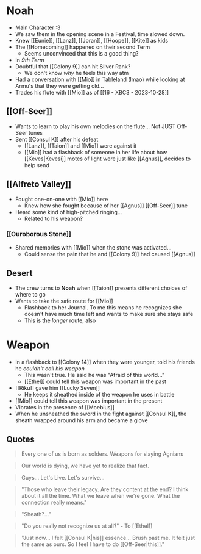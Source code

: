 # Noah
- Main Character :3
- We saw them in the opening scene in a Festival, time slowed down.
- Knew [[Eunie]], [[Lanz]], [[Joran]], [[Hoope]], [[Kite]] as kids
- The [[Homecoming]] happened on their second Term
	- Seems unconvinced that this is a good thing?
- In *9th Term*
- Doubtful that [[Colony 9]] can hit Silver Rank?
	- We don't know *why* he feels this way atm
- Had a conversation with [[Mio]] in Tableland (lmao) while looking at Armu's that they were getting old...
- Trades his flute with [[Mio]] as of [[16 - XBC3 - 2023-10-28]]
## [[Off-Seer]]
- Wants to learn to play his own melodies on the flute... Not JUST Off-Seer tunes
- Sent [[Consul K]] after his defeat
	- [[Lanz]], [[Taion]] and [[Mio]] were against it
	- [[Mio]] had a flashback of someone in her life about how [[Keves|Kevesi]] motes of light were just like [[Agnus]], decides to help send
## [[Alfreto Valley]]
- Fought one-on-one with [[Mio]] here
	- Knew how she fought because of her [[Agnus]] [[Off-Seer]] tune
- Heard some kind of high-pitched ringing…
	- Related to his weapon?
### [[Ouroborous Stone]]
- Shared memories with [[Mio]] when the stone was activated…
	- Could sense the pain that he and [[Colony 9]] had caused [[Agnus]]
## Desert
- The crew turns to **Noah** when [[Taion]] presents different choices of where to go
- Wants to take the safe route for [[Mio]]
	- Flashback to her Journal. To me this means he recognizes she doesn't have much time left and wants to make sure she stays safe
	- This is the *longer* route, also
# Weapon
- In a flashback to [[Colony 14]] when they were younger, told his friends he *couldn't call his weapon*
	- This wasn't true. He said he was "Afraid of this world..."
	- [[Ethel]] could tell this weapon was important in the past
- [[Riku]] gave him [[Lucky Seven]]
	- He keeps it sheathed inside of the weapon he uses in battle
- [[Mio]] could tell this weapon was important in the present
- Vibrates in the presence of [[Moebius]]
- When he unsheathed the sword in the fight against [[Consul K]], the sheath wrapped around his arm and became a glove
## Quotes
> Every one of us is born as solders. Weapons for slaying Agnians

> Our world is dying, we have yet to realize that fact.

> Guys... Let's Live. Let's survive...

> "Those who leave their legacy. Are they content at the end? I think about it all the time. What we leave when we're gone. What the connection really means."

> "Sheath?..."

> "Do you really not recognize us at all?" - To [[Ethel]]

> "Just now... I felt [[Consul K|his]] essence... Brush past me. It felt just the same as ours. So I feel I have to do [[Off-Seer|this]]."
